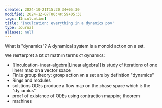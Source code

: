 ```yaml
---
created: 2024-10-21T15:20:34+05:30
modified: 2024-12-07T00:48:59+05:30
tags: [Inculcation]
title: 'Inculcation: everything in a dynamics pov'
type: Journal
aliases: null
---
```


What is "dynamics"? A dynamical system is a monoid action on a set.


We reinterpret a lot of math in terms of dynamics:

- [[inculcation-linear-algebra|Linear algebra]] is study of iterations of one linear map on a vector space
- Finite group theory: group action on a set are by definition "dynamics"
- Rings and modules
- solutions ODEs produce a flow map on the phase space which is the "dynamics"
- proof of existence of ODEs using contraction mapping theorem
- machines
